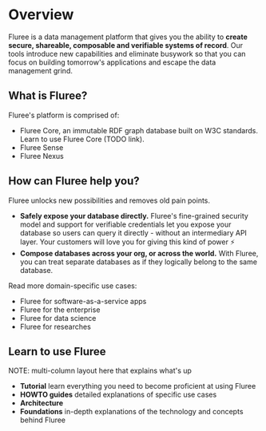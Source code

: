 # Overview

Fluree is a data management platform that gives you the ability to **create
secure, shareable, composable and verifiable systems of record**. Our tools
introduce new capabilities and eliminate busywork so that you can focus on
building tomorrow's applications and escape the data management grind.

## What is Fluree?

Fluree's platform is comprised of:

- Fluree Core, an immutable RDF graph database built on W3C standards. Learn
  to use Fluree Core (TODO link). 
- Fluree Sense
- Fluree Nexus

## How can Fluree help you?

Fluree unlocks new possibilities and removes old pain points.

- **Safely expose your database directly.** Fluree's fine-grained security model
  and support for verifiable credentials let you expose your database so users
  can query it directly - without an intermediary API layer. Your customers will
  love you for giving this kind of power ⚡️
- **Compose databases across your org, or across the world.** With Fluree, you
  can treat separate databases as if they logically belong to the same database.

Read more domain-specific use cases:

- Fluree for software-as-a-service apps
- Fluree for the enterprise
- Fluree for data science
- Fluree for researches

## Learn to use Fluree

NOTE: multi-column layout here that explains what's up
 
- **Tutorial** learn everything you need to become proficient at using Fluree
- **HOWTO guides** detailed explanations of specific use cases
- **Architecture**
- **Foundations** in-depth explanations of the technology and concepts behind Fluree
